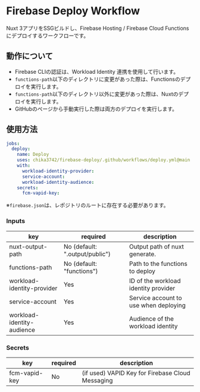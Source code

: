 # Firebase Deploy Workflow

Nuxt 3アプリをSSGビルドし、Firebase Hosting / Firebase Cloud Functionsにデプロイするワークフローです。

## 動作について

- Firebase CLIの認証は、Workload Identity 連携を使用して行います。
- `functions-path`以下のディレクトリに変更があった際は、Functionsのデプロイを実行します。
- `functions-path`以下のディレクトリ以外に変更があった際は、Nuxtのデプロイを実行します。
- GitHubのページから手動実行した際は両方のデプロイを実行します。

## 使用方法

```yaml
jobs:
  deploy:
    name: Deploy
    uses: chika3742/firebase-deploy/.github/workflows/deploy.yml@main
    with:
      workload-identity-provider: 
      service-account: 
      workload-identity-audience: 
    secrets:
      fcm-vapid-key: 
```

※`firebase.json`は、レポジトリのルートに存在する必要があります。

### Inputs

| key                        | required                       | description                           |
|----------------------------|--------------------------------|---------------------------------------|
| nuxt-output-path           | No (default: ".output/public") | Output path of nuxt generate.         |
| functions-path             | No (default: "functions")      | Path to the functions to deploy       |
| workload-identity-provider | Yes                            | ID of the workload identity provider  |
| service-account            | Yes                            | Service account to use when deploying |
| workload-identity-audience | Yes                            | Audience of the workload identity     |

### Secrets

| key           | required | description                                      |
|---------------|----------|--------------------------------------------------|
| fcm-vapid-key | No       | (if used) VAPID Key for Firebase Cloud Messaging |
